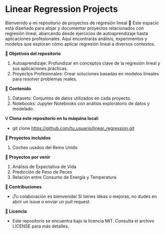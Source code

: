 # Linear Regression Projects

Bienvenido a mi repositorio de proyectos de regresión lineal 🎯
Este espacio está diseñado para alojar y documentar proyectos relacionados con regresión lineal, abarcando desde ejercicios de autoaprendizaje hasta aplicaciones profesionales. Aquí encontrarás análisis, experimentos y modelos que exploran cómo aplicar regresión lineal a diversos contextos.

**🚀 Objetivos del repositorio**
1. Autoaprendizaje: Profundizar en conceptos clave de la regresión lineal y sus aplicaciones prácticas.
2. Proyectos Profesionales: Crear soluciones basadas en modelos lineales para resolver problemas reales.

**📂 Contenido**
1. Datasets: Conjuntos de datos utilizados en cada proyecto.
2. Notebooks: Jupyter Notebooks con análisis exploratorio de datos y modelado.

**💡 Clona este repositorio en tu máquina local:**
* git clone https://github.com/tu_usuario/linear_regression.git

**🌟 Proyectos incluidos**
1. Coches usados del Reino Unido

**🌟 Proyectos por venir**
1. Análisis de Expectativa de Vida
2. Predicción de Peso de Peces
3. Relación entre Consumo de Energía y Temperatura

**🤝 Contribuciones**
* ¡Tu colaboración es bienvenida! Si tienes ideas o mejoras, no dudes en abrir un issue o enviar un pull request.

**📄 Licencia**
* Este repositorio se encuentra bajo la licencia MIT. Consulta el archivo LICENSE para más detalles.

